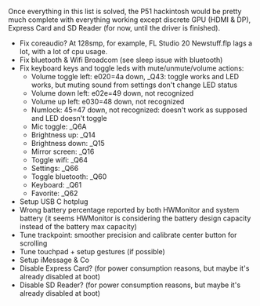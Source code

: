 Once everything in this list is solved, the P51 hackintosh would be pretty much complete with everything working except discrete GPU (HDMI & DP), Express Card and SD Reader (for now, until the driver is finished).

- Fix coreaudio? At 128smp, for example, FL Studio 20 Newstuff.flp lags a lot, with a lot of cpu usage.
- Fix bluetooth & Wifi Broadcom (see sleep issue with bluetooth)
- Fix keyboard keys and toggle leds with mute/unmute/volume actions:
  - Volume toggle left: e020=4a down, _Q43: toggle works and LED works, but muting sound from settings don't change LED status
  - Volume down left: e02e=49 down, not recognized
  - Volume up left: e030=48 down, not recognized
  - Numlock: 45=47 down, not recognized: doesn't work as supposed and LED doesn't toggle
  - Mic toggle: _Q6A
  - Brightness up: _Q14
  - Brightness down: _Q15
  - Mirror screen: _Q16
  - Toggle wifi: _Q64
  - Settings: _Q66
  - Toggle bluetooth: _Q60
  - Keyboard: _Q61
  - Favorite: _Q62
- Setup USB C hotplug
- Wrong battery percentage reported by both HWMonitor and system battery (it seems HWMonitor is considering the battery design capacity instead of the battery max capacity)
- Tune trackpoint: smoother precision and calibrate center button for scrolling
- Tune touchpad + setup gestures (if possible)
- Setup iMessage & Co
- Disable Express Card? (for power consumption reasons, but maybe it's already disabled at boot)
- Disable SD Reader? (for power consumption reasons, but maybe it's already disabled at boot)
